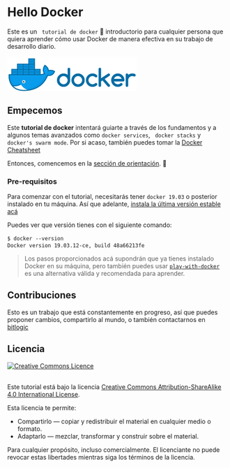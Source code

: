 # Hello Docker 

Este es un ` tutorial de docker`  🐳 introductorio para cualquier persona que quiera aprender cómo usar Docker de manera efectiva en su trabajo de desarrollo diario.

![Docker Small](./0-orientacion/horizontal_small.png) 


## Empecemos

Este **tutorial de docker** intentará guiarte a través de los fundamentos y a algunos temas avanzados como `docker services`, ` docker stacks` y `docker's swarm mode`. Por si acaso, también puedes tomar la [Docker Cheatsheet](https://github.com/fredomartinez/hello-docker/tree/master/docker-cheatsheet.md)

Entonces, comencemos en la [sección de orientación](https://github.com/fredomartinez/hello-docker/tree/master/0-orientacion). :punch:


### Pre-requisitos


Para comenzar con el tutorial, necesitarás tener `docker 19.03` o posterior instalado en tu máquina. Así que adelante, [instala la última versión estable acá](https://docs.docker.com/engine/installation/)


Puedes ver que versión tienes con el siguiente comando:
``` 
$ docker --version
Docker version 19.03.12-ce, build 48a66213fe
```


> Los pasos proporcionados acá supondrán que ya tienes instalado Docker en su máquina, pero también puedes usar [`play-with-docker`](http://play-with-docker.com) es una alternativa válida y recomendada para aprender.


## Contribuciones

Esto es un trabajo que está constantemente en progreso, así que puedes proponer cambios, compartirlo al mundo, o también contactarnos en [bitlogic](https://bitlogic.io)


## Licencia

<a rel="license" href="http://creativecommons.org/licenses/by-sa/4.0/"><img alt="Creative Commons Licence" style="border-width:0" src="https://i.creativecommons.org/l/by-sa/4.0/88x31.png" /></a>

<br />Este tutorial está bajo la licencia <a rel="license" href="http://creativecommons.org/licenses/by-sa/4.0/">Creative Commons Attribution-ShareAlike 4.0 International License</a>.

Esta licencia te permite:

* Compartirlo — copiar y redistribuir el material en cualquier medio o formato.
* Adaptarlo — mezclar, transformar y construir sobre el material.

Para cualquier propósito, incluso comercialmente. El licenciante no puede revocar estas libertades mientras siga los términos de la licencia.

